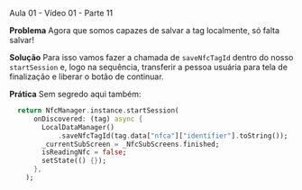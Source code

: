 Aula 01 - Vídeo 01 - Parte 11

**Problema**
Agora que somos capazes de salvar a tag localmente, só falta salvar!

**Solução**
Para isso vamos fazer a chamada de `saveNfcTagId` dentro do nosso `startSession` e, logo na sequência, transferir a pessoa usuária para tela de finalização e liberar o botão de continuar.

**Prática**
Sem segredo aqui também:
```dart
  return NfcManager.instance.startSession(
      onDiscovered: (tag) async {
        LocalDataManager()
            .saveNfcTagId(tag.data["nfca"]["identifier"].toString());
        _currentSubScreen = _NfcSubScreens.finished;
        isReadingNfc = false;
        setState(() {});
      },
    );
```